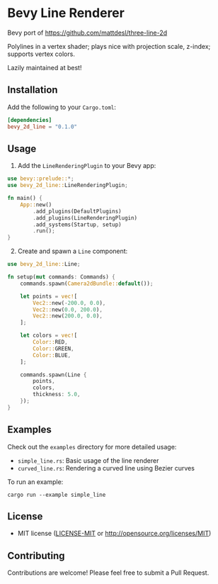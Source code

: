 # Bevy Line Renderer

Bevy port of https://github.com/mattdesl/three-line-2d 

Polylines in a vertex shader; plays nice with projection scale, z-index; supports vertex colors.

Lazily maintained at best! 

## Installation

Add the following to your `Cargo.toml`:

```toml
[dependencies]
bevy_2d_line = "0.1.0"
```

## Usage

1. Add the `LineRenderingPlugin` to your Bevy app:

```rust
use bevy::prelude::*;
use bevy_2d_line::LineRenderingPlugin;

fn main() {
    App::new()
        .add_plugins(DefaultPlugins)
        .add_plugins(LineRenderingPlugin)
        .add_systems(Startup, setup)
        .run();
}
```

2. Create and spawn a `Line` component:

```rust
use bevy_2d_line::Line;

fn setup(mut commands: Commands) {
    commands.spawn(Camera2dBundle::default());

    let points = vec![
        Vec2::new(-200.0, 0.0),
        Vec2::new(0.0, 200.0),
        Vec2::new(200.0, 0.0),
    ];

    let colors = vec![
        Color::RED,
        Color::GREEN,
        Color::BLUE,
    ];

    commands.spawn(Line {
        points,
        colors,
        thickness: 5.0,
    });
}
```

## Examples

Check out the `examples` directory for more detailed usage:

- `simple_line.rs`: Basic usage of the line renderer
- `curved_line.rs`: Rendering a curved line using Bezier curves

To run an example:

```
cargo run --example simple_line
```

## License

 * MIT license ([LICENSE-MIT](LICENSE-MIT) or http://opensource.org/licenses/MIT)


## Contributing

Contributions are welcome! Please feel free to submit a Pull Request.